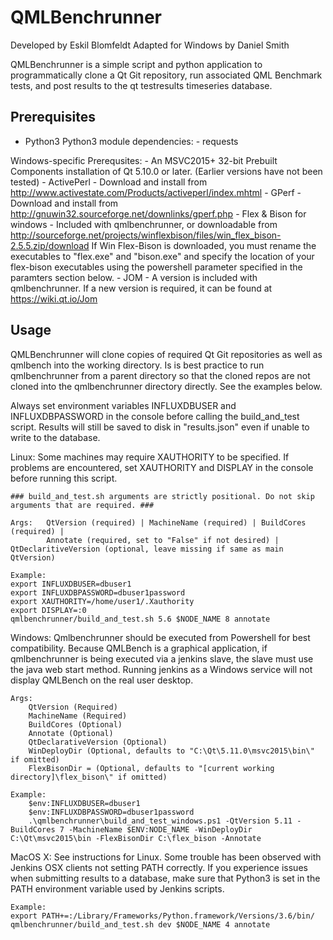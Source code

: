 QMLBenchrunner
==============

Developed by Eskil Blomfeldt
Adapted for Windows by Daniel Smith

QMLBenchrunner is a simple script and python application to programmatically 
clone a Qt Git repository, run associated QML Benchmark tests, and post
results to the qt testresults timeseries database.


Prerequisites
-----------------


- Python3
	Python3 module dependencies:
		- requests

Windows-specific Prerequsites:
	- An MSVC2015+ 32-bit Prebuilt Components installation of Qt 5.10.0 or later. (Earlier versions have not been tested)
	- ActivePerl - Download and install from http://www.activestate.com/Products/activeperl/index.mhtml
	- GPerf - Download and install from http://gnuwin32.sourceforge.net/downlinks/gperf.php
	- Flex & Bison for windows - Included with qmlbenchrunner, or downloadable from 
		http://sourceforge.net/projects/winflexbison/files/win_flex_bison-2.5.5.zip/download
		If Win Flex-Bison is downloaded, you must rename the executables to "flex.exe" and "bison.exe"
		and specify the location of your flex-bison executables using the powershell parameter specified in the paramters
		section below.
	- JOM - A version is included with qmlbenchrunner. If a new version is required, it can be found at https://wiki.qt.io/Jom


Usage
--------

QMLBenchrunner will clone copies of required Qt Git repositories as well as qmlbench into the working directory.
Is is best practice to run qmlbenchrunner from a parent directory so that the cloned repos are not cloned into the
qmlbenchrunner directory directly. See the examples below.

Always set environment variables INFLUXDBUSER and INFLUXDBPASSWORD in the console before calling the build_and_test
script. Results will still be saved to disk in "results.json" even if unable to write to the database.

Linux:
	Some machines may require XAUTHORITY to be specified. If problems are encountered, set XAUTHORITY and DISPLAY in
	the console before running this script.

	### build_and_test.sh arguments are strictly positional. Do not skip arguments that are required. ###

	Args:	QtVersion (required) | MachineName (required) | BuildCores (required) |
			Annotate (required, set to "False" if not desired) | QtDeclaritiveVersion (optional, leave missing if same as main QtVersion)
	
	Example:
	export INFLUXDBUSER=dbuser1
	export INFLUXDBPASSWORD=dbuser1password
	export XAUTHORITY=/home/user1/.Xauthority
	export DISPLAY=:0
	qmlbenchrunner/build_and_test.sh 5.6 $NODE_NAME 8 annotate

Windows:
	Qmlbenchrunner should be executed from Powershell for best compatibility. Because QMLBench is a graphical application, if
	qmlbenchrunner is being executed via a jenkins slave, the slave must use the java web start method. Running jenkins as a
	Windows service will not display QMLBench on the real user desktop.

	Args:
		QtVersion (Required)
		MachineName (Required)
		BuildCores (Optional)
		Annotate (Optional)
		QtDeclarativeVersion (Optional)
		WinDeployDir (Optional, defaults to "C:\Qt\5.11.0\msvc2015\bin\" if omitted)
		FlexBisonDir = (Optional, defaults to "[current working directory]\flex_bison\" if omitted)

	Example:
		$env:INFLUXDBUSER=dbuser1
		$env:INFLUXDBPASSWORD=dbuser1password
		.\qmlbenchrunner\build_and_test_windows.ps1 -QtVersion 5.11 -BuildCores 7 -MachineName $ENV:NODE_NAME -WinDeployDir C:\Qt\msvc2015\bin -FlexBisonDir C:\flex_bison -Annotate

MacOS X:
	See instructions for Linux. Some trouble has been observed with Jenkins OSX clients not setting PATH correctly. If you experience 
	issues when submitting results to a database, make sure that Python3 is set in the PATH environment variable used by Jenkins scripts.

	Example:
	export PATH+=:/Library/Frameworks/Python.framework/Versions/3.6/bin/
	qmlbenchrunner/build_and_test.sh dev $NODE_NAME 4 annotate